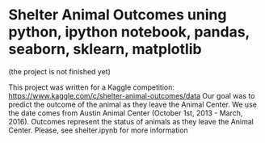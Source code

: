 # Shelter Animal Outcomes uning python, ipython notebook, pandas, seaborn, sklearn, matplotlib
(the project is not finished yet)

This project was written for a Kaggle competition: https://www.kaggle.com/c/shelter-animal-outcomes/data 
Our goal was to predict the outcome of the animal as they leave the Animal Center.
We use the date comes from Austin Animal Center (October 1st, 2013 - March, 2016). 
Outcomes represent the status of animals as they leave the Animal Center.
Please, see shelter.ipynb for more information
